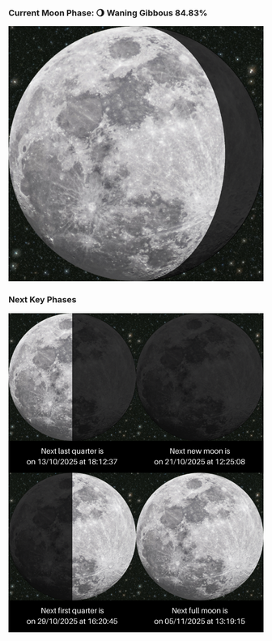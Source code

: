 ### Current Moon Phase: 🌖 Waning Gibbous 84.83%
![Moon Phase](moonphase.png)
### Next Key Phases
![Gallery](gallery.png)